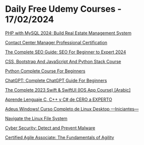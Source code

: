 # Daily Free Udemy Courses - 17/02/2024

[PHP with MySQL 2024: Build Real Estate Management System](https://www.udemy.com/course/php-with-mysql-2023-build-real-estate-management-system/?couponCode=PHPREALESTATE42)
[Contact Center Manager Professional Certification](https://www.udemy.com/course/sales-service-contact-center-manager/?couponCode=361559386AF6DCB5CA4D)
[The Complete SEO Guide: SEO For Beginner to Expert 2024](https://www.udemy.com/course/rank-your-blog-website-in-google-beginners-seo-course/?couponCode=SUBHANALLAH_021624)
[CSS, Bootstrap And JavaScript And Python Stack Course](https://www.udemy.com/course/css-bootstrap-and-javascript-and-python-stack-course/?couponCode=F2B72FE7BDCCA1C4386F)
[Python Complete Course For Beginners](https://www.udemy.com/course/python-complete-course-for-beginners-h/?couponCode=FF2F77CB8B00179EDE42)
[ChatGPT: Complete ChatGPT Guide For Beginners](https://www.udemy.com/course/chatgpt-complete-chatgpt-guide-for-beginners/?couponCode=ALHAMDULILLAH_021623)
[The Complete 2023 Swift & SwiftUI (IOS App Course) [Arabic]](https://www.udemy.com/course/swift-swiftui-ios/?couponCode=7F08ABB64862BB2AAB38)
[Aprende Lenguaje C, C++ y C# de CERO a EXPERTO](https://www.udemy.com/course/aprende-lenguaje-c-c-y-c-de-cero-a-experto/?couponCode=2D0205D76E209CB3FB71)
[Adeus Windows! Curso Completo de Linux Desktop —Iniciantes—](https://www.udemy.com/course/adeus-windows-curso-de-linux-desktop-completo/?couponCode=15-02-24--8B264CD900)
[Navigate the Linux File System](https://www.udemy.com/course/navigate-the-linux-file-system/?couponCode=HIPPODAY)
[Cyber Security: Detect and Prevent Malware](https://www.udemy.com/course/cyber-security-detect-and-prevent-malware/?couponCode=HIPPODAY)
[Certified Agile Associate: The Fundamentals of Agility](https://www.udemy.com/course/certified-agile-associate-the-fundamentals-of-agility/?couponCode=AA50B6693EF6F0E2E38F)
